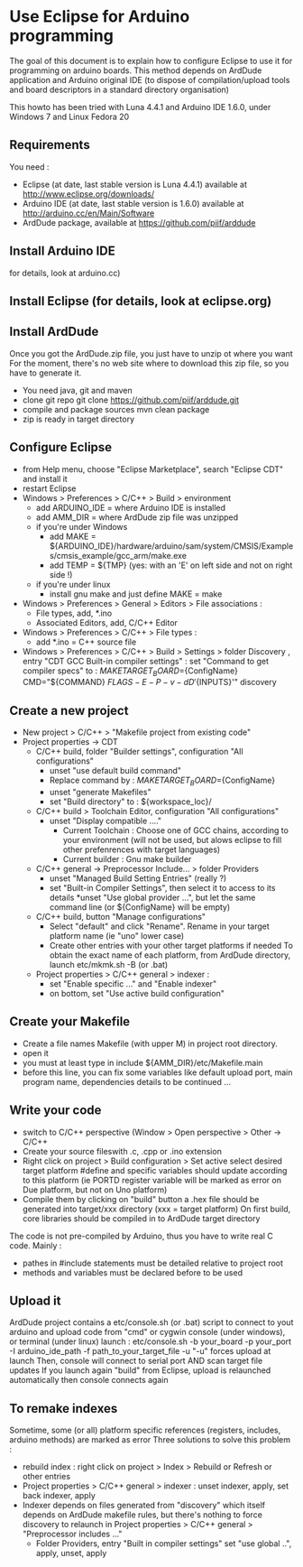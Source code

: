 Use Eclipse for Arduino programming
=====

The goal of this document is to explain how to configure Eclipse to use it for programming on arduino boards.
This method depends on ArdDude application and Arduino original IDE (to dispose of compilation/upload tools and board descriptors in a standard directory organisation)

This howto has been tried with Luna 4.4.1 and Arduino IDE 1.6.0, under Windows 7 and Linux Fedora 20

Requirements
-----

You need :
* Eclipse (at date, last stable version is Luna 4.4.1) available at http://www.eclipse.org/downloads/
* Arduino IDE  (at date, last stable version is 1.6.0) available at http://arduino.cc/en/Main/Software
* ArdDude package, available at https://github.com/piif/arddude

Install Arduino IDE
--
for details, look at arduino.cc)

Install Eclipse (for details, look at eclipse.org)
--

Install ArdDude
--

Once you got the ArdDude.zip file, you just have to unzip ot where you want
For the moment, there's no web site where to download this zip file, so you have to generate it.
* You need java, git and maven
* clone git repo
  git clone https://github.com/piif/arddude.git
* compile and package sources
  mvn clean package
* zip is ready in target directory

Configure Eclipse
--

* from Help menu, choose "Eclipse Marketplace", search "Eclipse CDT" and install it
* restart Eclipse
* Windows > Preferences >  C/C++ > Build > environment
	* add ARDUINO_IDE = where Arduino IDE is installed
	* add AMM_DIR = where ArdDude zip file was unzipped
	* if you're under Windows
	  * add MAKE = ${ARDUINO_IDE}/hardware/arduino/sam/system/CMSIS/Examples/cmsis_example/gcc_arm/make.exe
	  * add TEMP = ${TMP} (yes: with an 'E' on left side and not on right side !)
	* if you're under linux
	  * install gnu make and just define MAKE = make
* Windows > Preferences > General > Editors > File associations :
	* File types, add, *.ino
	* Associated Editors, add, C/C++ Editor
* Windows > Preferences > C/C++ > File types :
	* add *.ino =  C++ source file
* Windows > Preferences > C/C++ >  Build > Settings > folder Discovery , entry "CDT GCC Built-in compiler settings" :
	set "Command to get compiler specs" to :
	${MAKE} TARGET_BOARD=${ConfigName} CMD="${COMMAND} ${FLAGS} -E -P -v -dD '${INPUTS}'" discovery

Create a new project
--

* New project > C/C++ > "Makefile project from existing code"
* Project properties -> CDT
	* C/C++ build, folder "Builder settings", configuration "All configurations"
		* unset "use default build command"
		* Replace command by : ${MAKE} TARGET_BOARD=${ConfigName}
		* unset "generate Makefiles"
		* set "Build directory" to : ${workspace_loc}/
	* C/C++ build > Toolchain Editor, configuration "All configurations"
		* unset "Display compatible …."
			* Current Toolchain : Choose one of GCC chains, according to your environment
			  (will not be used, but alows eclipse to fill other prefenrences with target languages)
			* Current builder : Gnu make builder
	* C/C++ general -> Preprocessor Include... > folder Providers
		* unset "Managed Build Setting Entries" (really ?)
		* set "Built-in Compiler Settings", then select it to access to its details
		*unset "Use global provider ...", but let the same command line (or ${ConfigName} will be empty)
	* C/C++ build, button "Manage configurations"
		* Select "default" and click "Rename". Rename in your target platform name (ie "uno" lower case)
		* Create other entries with your other target platforms if needed
		  To obtain the exact name of each platform, from ArdDude directory, launch etc/mkmk.sh -B (or .bat)
	* Project properties > C/C++ general > indexer :
		* set "Enable specific ..." and "Enable indexer"
		* on bottom, set "Use active build configuration"

Create your Makefile
--
* Create a file names Makefile (with upper M) in project root directory.
* open it
* you must at least type in
  include ${AMM_DIR}/etc/Makefile.main
* before this line, you can fix some variables like default upload port, main program name, dependencies
  details to be continued ...

Write your code
--
* switch to C/C++ perspective (Window > Open perspective > Other -> C/C++
* Create your source fileswith .c, .cpp or .ino extension
* Right click on project > Build configuration > Set active
  select desired target platform 
  #define and specific variables should update according to this platform
  (ie PORTD register variable will be marked as error on Due platform, but not on Uno platform) 
* Compile them by clicking on "build" button
  a .hex file should be generated into target/xxx directory (xxx = target platform)
  On first build, core libraries should be compiled in to ArdDude target directory

The code is not pre-compiled by Arduino, thus you have to write real C code. Mainly :
- pathes in #include statements must be detailed relative to project root
- methods and variables must be declared before to be used
 
Upload it
--	
ArdDude project contains a etc/console.sh (or .bat) script to connect to yout arduino and upload code
from "cmd" or cygwin console (under windows), or terminal (under linux) launch :
	etc/console.sh -b your_board -p your_port -I arduino_ide_path -f path_to_your_target_file -u
"-u" forces upload at launch
Then, console will connect to serial port AND scan target file updates
If you launch again "build" from Eclipse, upload is relaunched automatically then console connects again

To remake indexes
--
Sometime, some (or all) platform specific references (registers, includes, arduino methods) are marked as error
Three solutions to solve this problem :
* rebuild index : right click on project > Index > Rebuild or Refresh or other entries
* Project properties > C/C++ general > indexer :
	unset indexer, apply, set back indexer, apply
* Indexer depends on files generated from "discovery" which itself depends on ArdDude makefile rules, but there's nothing to force discovery to relaunch
	in Project properties > C/C++ general > "Preprocessor includes ..."
	* Folder Providers, entry "Built in compiler settings"
		set  "use global ..", apply, unset, apply

